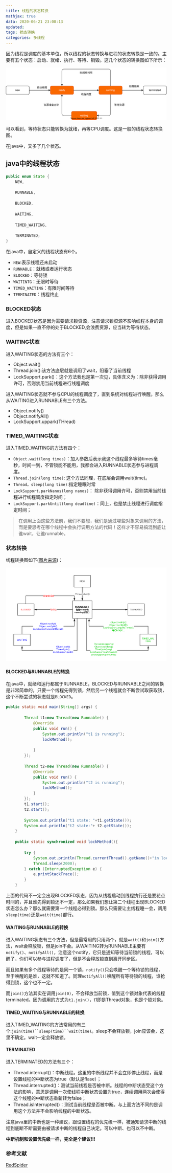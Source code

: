 ```yaml
---
title: 线程的状态转换
mathjax: true
data: 2020-06-21 23:00:13
updated:
tags: 状态转换
categories: 多线程
---
```


因为线程是调度的基本单位，所以线程的状态转换与进程的状态转换是一致的。主要有五个状态：启动、就绪、执行、等待、销毁。这几个状态的转换图如下所示：

![线程状态转换图](images/thread-state.drawio.svg)

可以看到，等待状态只能转换为就绪，再等CPU调度。这是一般的线程状态转换图。

在java中，又多了几个状态。

## java中的线程状态

``` java
public enum State {
    NEW,

    RUNNABLE,

    BLOCKED,

    WAITING,

    TIMED_WAITING,

    TERMINATED;
}
```

在java中，自定义的线程状态有6个。

- `NEW`:表示线程还未启动
- `RUNNABLE`：就绪或者运行状态
- `BLOCKED`：等待锁
- `WAITINTG`：无限时等待
- `TIMED_WAITING`：有限时间等待
- `TERMINATED`：线程终止



### BLOCKED状态

进入BOCKED状态是因为需要请求锁资源，注意请求锁资源不影响线程本身的调度，但是如果一直不停的处于BLOCKED,会浪费资源，应当转为等待状态。

### WAITING状态

进入WAITING状态的方法有三个：

- Object.wait()
- Thread.join():该方法底层就是调用了wait，阻塞了当前线程
- LockSupport.park()：这个方法我也是第一次见，具体含义为：除非获得调用许可，否则禁用当前线程进行线程调度

进入WAITING状态就不参与CPU的线程调度了，直到系统对线程进行唤醒。那么从WAITING进入RUNNABLE有三个方法。

- Object.notify()
- Object.notifyAll()
- LockSupport.uppark(THread)

### TIMED_WAITING状态

进入TIMED_WAITING的方法有四个：

- `Object.wait(long times)`：加入参数后表示我这个线程最多等待times毫秒，时间一到，不管锁能不能用，我都会进入RUNNABLE状态参与进程调度。
- `Thread.join(long time)`: 这个方法同理，在底层会调用wait(time)。
- `Thread。sleep(long time)`:指定睡眠时常
- `LockSupport.parkNanos(long nanos)`： 除非获得调用许可，否则禁用当前线程进行线程调度指定时间；
- `LockSupport.parkUntil(long deadline)`：同上，也是禁止线程进行调度指定时间；

> 在调用上面这些方法前，我们不要想，我们是通过哪些对象来调用的方法，而是要思考在哪个线程中会执行调用方法的代码！这样才不容易搞混到底让谁wait，让谁runnable。

### 状态转换

线程转换图如下([图片来源](http://concurrent.redspider.group/article/01/4.html))：

![java线程状态转换图](images/java-thread-state.png)

#### BLOCKED与RUNNABLE的转换

在java中，就绪和运行都属于RUNNABLE，BLOCKED与RUNNABLE之间的转换是非常简单的，只要一个线程先得到锁，然后另一个线程就会不断尝试取获取锁，这个不断尝试的状态就是`BLOCKED`。

``` java
public static void main(String[] args) {

        Thread t1=new Thread(new Runnable() {
            @Override
            public void run() {
                System.out.println("t1 is running");
                lockMethod();

            }
        });

        Thread t2=new Thread(new Runnable() {
            @Override
            public void run() {
                System.out.println("t2 is running");
                lockMethod();
            }
        });
        t1.start();
        t2.start();

        System.out.println("t1 state: "+t1.getState());
        System.out.println("t2 state:"+ t2.getState());
    }

    public static synchronized void lockMethod(){

        try {
            System.out.println(Thread.currentThread().getName()+"in lockMethod");
            Thread.sleep(2000);
        } catch (InterruptedException e) {
            e.printStackTrace();
        }
    }
```

上面的代码不一定会出现BLOCKED状态，因为从线程启动到线程执行还是要花点时间的，并且谁先得到锁还不一定，那么如果我们想让第二个线程出现BLOCKED状态怎么办？那么就需要第一个线程必得到锁。那么只需要让主线程睡一会，调用`sleep(time)`还是`wait(time)`都行。

#### WAITING与RUNNABLE的转换

进入WAITING状态有三个方法，但是最常用的只用两个，就是`wait()`和`join()`方法，wait会释放锁，但是join不会。从WAITING转为RUNNABLE主要有`notify()`、`notifyAll()`，注意这个notify，它只是通知等待当前锁的线程，可以醒了，你们可以参与进程调度了，但是不会释放锁直到离开同步区。

而且如果有多个线程等待的是同一个锁，`notify()`只会唤醒一个等待锁的线程，至于唤醒的是谁，这就不知道了。同理`notifyAll()`唤醒所有等待锁的线程，谁抢得到锁，这个也不一定。

而`join()`方法其实在调用`join(0)`，不会释放当前锁，值到这个锁对象代表的线程terminated。因为调用的方式为`t1.join()`，t1即是Thread对象，也是个锁对象。

#### TIMED_WAITING与RUNNABLE的转换

进入TIMED_WAITING的方法常用的有三个:`join(time)``sleep(time)``wait(time)`。sleep不会释放锁，join应该会，这里不确定。wait一定会释放锁。

#### TERMINATED

进入TERMINATED的方法有三个：

- Thread.interrupt()：中断线程。这里的中断线程并不会立即停止线程，而是设置线程的中断状态为true（默认是flase）；
- Thread.interrupted()：测试当前线程是否被中断。线程的中断状态受这个方法的影响，意思是调用一次使线程中断状态设置为true，连续调用两次会使得这个线程的中断状态重新转为false；
- Thread.isInterrupted()：测试当前线程是否被中断。与上面方法不同的是调用这个方法并不会影响线程的中断状态。

注意java里的中断也是一种建议，跟设置线程的优先级一样，被通知请求中断的线程到底断不断需要由被请求中断的线程自己决定。可以中断、也可以不中断。

**中断机制和设置优先级一样，完全是个建议!!!**

### 参考文献

[RedSpider](http://concurrent.redspider.group/article/01/4.html)